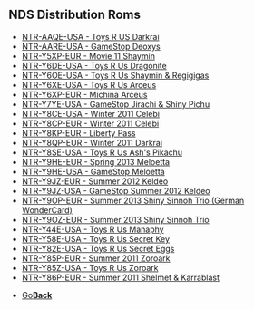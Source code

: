 ## NDS Distribution Roms

* <a href="">NTR-AAQE-USA - Toys R US Darkrai</a>
* <a href="">NTR-AARE-USA - GameStop Deoxys</a>
* <a href="">NTR-Y5XP-EUR - Movie 11 Shaymin</a>
* <a href="">NTR-Y6DE-USA - Toys R Us Dragonite</a>
* <a href="">NTR-Y6OE-USA - Toys R Us Shaymin & Regigigas</a>
* <a href="">NTR-Y6XE-USA - Toys R Us Arceus</a>
* <a href="">NTR-Y6XP-EUR - Michina Arceus</a>
* <a href="">NTR-Y7YE-USA - GameStop Jirachi & Shiny Pichu</a>
* <a href="">NTR-Y8CE-USA - Winter 2011 Celebi</a>
* <a href="">NTR-Y8CP-EUR - Winter 2011 Celebi</a>
* <a href="">NTR-Y8KP-EUR - Liberty Pass</a>
* <a href="">NTR-Y8QP-EUR - Winter 2011 Darkrai</a>
* <a href="">NTR-Y8SE-USA - Toys R Us Ash's Pikachu</a>
* <a href="">NTR-Y9HE-EUR - Spring 2013 Meloetta</a>
* <a href="">NTR-Y9HE-USA - GameStop Meloetta</a>
* <a href="">NTR-Y9JZ-EUR - Summer 2012 Keldeo</a>
* <a href="">NTR-Y9JZ-USA - GameStop Summer 2012 Keldeo</a>
* <a href="">NTR-Y9OP-EUR - Summer 2013 Shiny Sinnoh Trio (German WonderCard)</a>
* <a href="">NTR-Y9OZ-EUR - Summer 2013 Shiny Sinnoh Trio</a>
* <a href="">NTR-Y44E-USA - Toys R Us Manaphy</a>
* <a href="">NTR-Y58E-USA - Toys R Us Secret Key</a>
* <a href="">NTR-Y82E-USA - Toys R Us Secret Eggs</a>
* <a href="">NTR-Y85P-EUR - Summer 2011 Zoroark</a>
* <a href="">NTR-Y85Z-USA - Toys R Us Zoroark</a>
* <a href="">NTR-Y86P-EUR - Summer 2011 Shelmet & Karrablast</a>

<onebutton>
<ul>
            <li><a href="../">Go<strong>Back</strong></a></li>
          </ul>
</onebutton>
